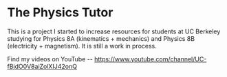 # The Physics Tutor

This is a project I started to increase resources for students at UC Berkeley studying for Physics 8A (kinematics + mechanics) and Physics 8B (electricity + magnetism). It is still a work in process.

Find my videos on YouTube -- https://www.youtube.com/channel/UC-fBjdO0V8aiZolXIJ42onQ
